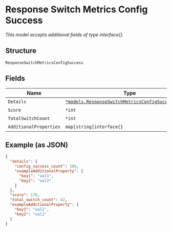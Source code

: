 
# Response Switch Metrics Config Success

*This model accepts additional fields of type interface{}.*

## Structure

`ResponseSwitchMetricsConfigSuccess`

## Fields

| Name | Type | Tags | Description |
|  --- | --- | --- | --- |
| `Details` | [`*models.ResponseSwitchMetricsConfigSuccessDetails`](../../doc/models/response-switch-metrics-config-success-details.md) | Optional | - |
| `Score` | `*int` | Optional | - |
| `TotalSwitchCount` | `*int` | Optional | - |
| `AdditionalProperties` | `map[string]interface{}` | Optional | - |

## Example (as JSON)

```json
{
  "details": {
    "config_success_count": 166,
    "exampleAdditionalProperty": {
      "key1": "val1",
      "key2": "val2"
    }
  },
  "score": 170,
  "total_switch_count": 42,
  "exampleAdditionalProperty": {
    "key1": "val1",
    "key2": "val2"
  }
}
```


